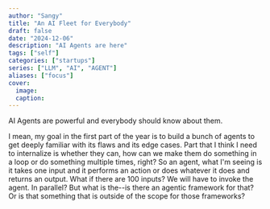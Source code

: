 ```yaml
---
author: "Sangy"
title: "An AI Fleet for Everybody"
draft: false
date: "2024-12-06"
description: "AI Agents are here"
tags: ["self"]
categories: ["startups"]
series: ["LLM", "AI", "AGENT"]
aliases: ["focus"]
cover:
  image: 
  caption: 
---
```


AI Agents are powerful and everybody should know about them.


I mean, my goal in the first part of the year is to build a bunch of agents to get deeply familiar with its flaws and its edge cases. Part that I think I need to internalize is whether they can, how can we make them do something in a loop or do something multiple times, right? So an agent, what I'm seeing is it takes one input and it performs an action or does whatever it does and returns an output. What if there are 100 inputs? We will have to invoke the agent. In parallel? But what is the--is there an agentic framework for that? Or is that something that is outside of the scope for those frameworks? 
